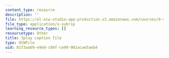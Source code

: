 ```yaml
---
content_type: resource
description: ''
file: https://ol-ocw-studio-app-production.s3.amazonaws.com/courses/9-40-introduction-to-neural-computation-spring-2018/81f3aa69e9e0c84fce99901acae5aeb4_VQXxs59Eiak.srt
file_type: application/x-subrip
learning_resource_types: []
resourcetype: Other
title: 3play caption file
type: OCWFile
uid: 81f3aa69-e9e0-c84f-ce99-901acae5aeb4
---
```

